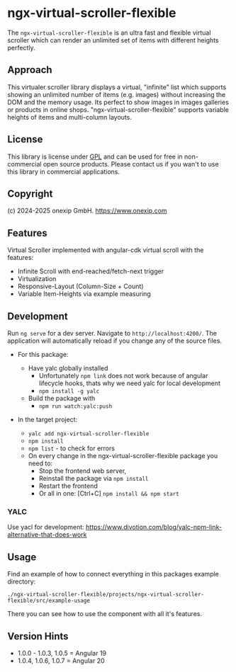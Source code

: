 # ngx-virtual-scroller-flexible

The `ngx-virtual-scroller-flexible` is an ultra fast and flexible virtual scroller which can render an unlimited set of items with different heights perfectly.

## Approach

This virtualer scroller library displays a virtual, "infinite" list which supports showing an unlimited number of items (e.g. images) without increasing the DOM and the memory usage. Its perfect to show images in images galleries or products in online shops. "ngx-virtual-scroller-flexible" supports variable heights of items and multi-column layouts.

## License

This library is license under [GPL](https://de.wikipedia.org/wiki/GNU_General_Public_License) and can be used for free in non-commercial open source products. Please contact us if you wan't to use this library in commercial applications.

## Copyright

(c) 2024-2025 onexip GmbH. https://www.onexip.com



## Features

Virtual Scroller implemented with angular-cdk virtual scroll with the features:
- Infinite Scroll with end-reached/fetch-next trigger
- Virtualization
- Responsive-Layout (Column-Size + Count)
- Variable Item-Heights via example measuring

## Development

Run `ng serve` for a dev server. Navigate to `http://localhost:4200/`. The application will automatically reload if you change any of the source files.

- For this package:
  - Have yalc globally installed
    - Unfortunately `npm link` does not work because of angular lifecycle hooks, thats why we need yalc for local development
    - `npm install -g yalc`
  - Build the package with
    - `npm run watch:yalc:push`

- In the target project:
  - `yalc add ngx-virtual-scroller-flexible`
  - `npm install`
  - `npm list` - to check for errors
  - On every change in the ngx-virtual-scroller-flexible package you need to:
    - Stop the frontend web server,
    - Reinstall the package via `npm install`
    - Restart the frontend
    - Or all in one: [Ctrl+C] `npm install && npm start`

### YALC

Use yacl for development:
https://www.divotion.com/blog/yalc-npm-link-alternative-that-does-work

## Usage

Find an example of how to connect everything in this packages example directory:

`./ngx-virtual-scroller-flexible/projects/ngx-virtual-scroller-flexible/src/example-usage`

There you can see how to use the component with all it's features.

## Version Hints
- 1.0.0 - 1.0.3, 1.0.5 = Angular 19
- 1.0.4, 1.0.6, 1.0.7 = Angular 20